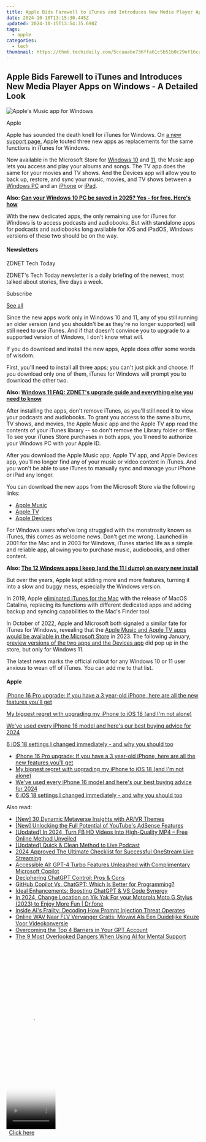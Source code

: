 ```yaml
---
title: Apple Bids Farewell to iTunes and Introduces New Media Player Apps on Windows - A Detailed Look
date: 2024-10-10T13:15:30.445Z
updated: 2024-10-15T13:54:35.690Z
tags:
  - apple
categories:
  - tech
thumbnail: https://thmb.techidaily.com/5ccaaabe736ffa61c5b51b0c29ef16cab934fcf393b5c97e5b701ae15078e141.jpg
---
```


## Apple Bids Farewell to iTunes and Introduces New Media Player Apps on Windows - A Detailed Look

![Apple's Music app for Windows](https://www.zdnet.com/a/img/resize/8fa706c6063bc39d02d5db03e0b8a76d228f1460/2024/02/08/8173e3dd-f4f5-449d-b5f3-5e334b5d149a/figure-top-rip-itunes-apple-officially-releases-replacement-media-apps-for-windows.jpg?auto=webp&width=1280)

Apple

Apple has sounded the death knell for iTunes for Windows. On [a new support page](https://support.apple.com/en-us/HT210384#619), Apple touted three new apps as replacements for the same functions in iTunes for Windows. 

Now available in the Microsoft Store for [Windows 10](https://www.zdnet.com/article/can-your-windows-10-pc-be-saved-in-2025-yes-for-free-heres-how/) and [11](https://www.zdnet.com/article/six-things-you-should-do-right-away-with-your-new-windows-11-pc/), the Music app lets you access and play your albums and songs. The TV app does the same for your movies and TV shows. And the Devices app will allow you to back up, restore, and sync your music, movies, and TV shows between a [Windows PC](https://www.zdnet.com/article/best-windows-laptop/) and an [iPhone](https://www.zdnet.com/article/best-iphone/) or [iPad](https://www.zdnet.com/article/best-ipad/).

**Also: [Can your Windows 10 PC be saved in 2025? Yes - for free. Here's how](https://www.zdnet.com/article/can-your-windows-10-pc-be-saved-in-2025-yes-for-free-heres-how/)**

With the new dedicated apps, the only remaining use for iTunes for Windows is to access podcasts and audiobooks. But with standalone apps for podcasts and audiobooks long available for iOS and iPadOS, Windows versions of these two should be on the way.

#### Newsletters

ZDNET Tech Today

ZDNET's Tech Today newsletter is a daily briefing of the newest, most talked about stories, five days a week.

 Subscribe

[See all](https://www.zdnet.com/newsletters/)

Since the new apps work only in Windows 10 and 11, any of you still running an older version (and you shouldn't be as they're no longer supported) will still need to use iTunes. And if that doesn't convince you to upgrade to a supported version of Windows, I don't know what will.

If you do download and install the new apps, Apple does offer some words of wisdom.

First, you'll need to install all three apps; you can't just pick and choose. If you download only one of them, iTunes for Windows will prompt you to download the other two.

**Also: [Windows 11 FAQ: ZDNET's upgrade guide and everything else you need to know](https://www.zdnet.com/article/windows-11-faq-heres-everything-you-need-to-know/)**

After installing the apps, don't remove iTunes, as you'll still need it to view your podcasts and audiobooks. To grant you access to the same albums, TV shows, and movies, the Apple Music app and the Apple TV app read the contents of your iTunes library -- so don't remove the Library folder or files. To see your iTunes Store purchases in both apps, you'll need to authorize your Windows PC with your Apple ID.

After you download the Apple Music app, Apple TV app, and Apple Devices app, you'll no longer find any of your music or video content in iTunes. And you won't be able to use iTunes to manually sync and manage your iPhone or iPad any longer.

You can download the new apps from the Microsoft Store via the following links:

* [Apple Music](https://apps.microsoft.com/detail/9PFHDD62MXS1)
* [Apple TV](https://apps.microsoft.com/detail/9NM4T8B9JQZ1)
* [Apple Devices](https://apps.microsoft.com/detail/9NP83LWLPZ9K)

For Windows users who've long struggled with the monstrosity known as iTunes, this comes as welcome news. Don't get me wrong. Launched in 2001 for the Mac and in 2003 for Windows, iTunes started life as a simple and reliable app, allowing you to purchase music, audiobooks, and other content.

**Also: [The 12 Windows apps I keep (and the 11 I dump) on every new install](https://www.zdnet.com/article/these-are-the-windows-11-apps-i-use-and-the-ones-i-dump/)**

But over the years, Apple kept adding more and more features, turning it into a slow and buggy mess, especially the Windows version.

In 2019, Apple [eliminated iTunes for the Mac](https://www.zdnet.com/article/rip-itunes-apple-releases-macos-10-15-catalina/) with the release of MacOS Catalina, replacing its functions with different dedicated apps and adding backup and syncing capabilities to the Mac's Finder tool.

In October of 2022, Apple and Microsoft both signaled a similar fate for iTunes for Windows, revealing that the [Apple Music and Apple TV apps would be available in the Microsoft Store](https://www.zdnet.com/article/microsoft-icloud-photos-apple-tv-and-apple-music-are-coming-to-windows-11/) in 2023\. The following January, [preview versions of the two apps and the Devices app](https://www.zdnet.com/article/apple-music-apple-tv-apps-are-coming-to-windows-11/) did pop up in the store, but only for Windows 11.

The latest news marks the official rollout for any Windows 10 or 11 user anxious to wean off of iTunes. You can add me to that list.

#### Apple

[iPhone 16 Pro upgrade: If you have a 3 year-old iPhone, here are all the new features you'll get](https://www.zdnet.com/article/iphone-16-pro-and-pro-max-hands-on/ "iPhone 16 Pro upgrade: If you have a 3 year-old iPhone, here are all the new features you'll get")

[My biggest regret with upgrading my iPhone to iOS 18 (and I'm not alone)](https://www.zdnet.com/article/my-biggest-regret-with-upgrading-my-iphone-to-ios-18-and-im-not-alone/ "My biggest regret with upgrading my iPhone to iOS 18 (and I'm not alone)")

[We've used every iPhone 16 model and here's our best buying advice for 2024](https://www.zdnet.com/article/iphone-16-pro-max-buying-advice-2024/ "We've used every iPhone 16 model and here's our best buying advice for 2024")

[6 iOS 18 settings I changed immediately - and why you should too](https://www.zdnet.com/article/6-ios-18-settings-i-changed-immediately-and-why-you-should-too/ "6 iOS 18 settings I changed immediately - and why you should too")

* [iPhone 16 Pro upgrade: If you have a 3 year-old iPhone, here are all the new features you'll get](https://www.zdnet.com/article/iphone-16-pro-and-pro-max-hands-on/ "iPhone 16 Pro upgrade: If you have a 3 year-old iPhone, here are all the new features you'll get")
* [My biggest regret with upgrading my iPhone to iOS 18 (and I'm not alone)](https://www.zdnet.com/article/my-biggest-regret-with-upgrading-my-iphone-to-ios-18-and-im-not-alone/ "My biggest regret with upgrading my iPhone to iOS 18 (and I'm not alone)")
* [We've used every iPhone 16 model and here's our best buying advice for 2024](https://www.zdnet.com/article/iphone-16-pro-max-buying-advice-2024/ "We've used every iPhone 16 model and here's our best buying advice for 2024")
* [6 iOS 18 settings I changed immediately - and why you should too](https://www.zdnet.com/article/6-ios-18-settings-i-changed-immediately-and-why-you-should-too/ "6 iOS 18 settings I changed immediately - and why you should too")

<ins class="adsbygoogle"
     style="display:block"
     data-ad-format="autorelaxed"
     data-ad-client="ca-pub-7571918770474297"
     data-ad-slot="1223367746"></ins>

<ins class="adsbygoogle"
     style="display:block"
     data-ad-client="ca-pub-7571918770474297"
     data-ad-slot="8358498916"
     data-ad-format="auto"
     data-full-width-responsive="true"></ins>

<span class="atpl-alsoreadstyle">Also read:</span>
<div><ul>
<li><a href="https://extra-lessons.techidaily.com/new-30-dynamic-metaverse-insights-with-arvr-themes/"><u>[New] 30 Dynamic Metaverse Insights with AR/VR Themes</u></a></li>
<li><a href="https://youtube-zero.techidaily.com/nlocking-the-full-potential-of-youtubes-adsense-features/"><u>[New] Unlocking the Full Potential of YouTube's AdSense Features</u></a></li>
<li><a href="https://facebook-video-recording.techidaily.com/updated-in-2024-turn-fb-hd-videos-into-high-quality-mp4-free-online-method-unveiled/"><u>[Updated] In 2024, Turn FB HD Videos Into High-Quality MP4 – Free Online Method Unveiled</u></a></li>
<li><a href="https://article-files.techidaily.com/updated-quick-and-clean-method-to-live-podcast/"><u>[Updated] Quick & Clean Method to Live Podcast</u></a></li>
<li><a href="https://some-approaches.techidaily.com/2024-approved-the-ultimate-checklist-for-successful-onestream-live-streaming/"><u>2024 Approved The Ultimate Checklist for Successful OneStream Live Streaming</u></a></li>
<li><a href="https://techidaily.com/accessible-ai-gpt-4-turbo-features-unleashed-with-complimentary-microsoft-copilot/"><u>Accessible AI: GPT-4 Turbo Features Unleashed with Complimentary Microsoft Copilot</u></a></li>
<li><a href="https://tech-savvy.techidaily.com/deciphering-chatgpt-control-pros-and-cons/"><u>Deciphering ChatGPT Control: Pros & Cons</u></a></li>
<li><a href="https://tech-savvy.techidaily.com/github-copilot-vs-chatgpt-which-is-better-for-programming/"><u>GitHub Copilot Vs. ChatGPT: Which Is Better for Programming?</u></a></li>
<li><a href="https://tech-savvy.techidaily.com/ideal-enhancements-boosting-chatgpt-and-vs-code-synergy/"><u>Ideal Enhancements: Boosting ChatGPT & VS Code Synergy</u></a></li>
<li><a href="https://location-social.techidaily.com/in-2024-change-location-on-yik-yak-for-your-motorola-moto-g-stylus-2023-to-enjoy-more-fun-drfone-by-drfone-virtual-android/"><u>In 2024, Change Location on Yik Yak For your Motorola Moto G Stylus (2023) to Enjoy More Fun | Dr.fone</u></a></li>
<li><a href="https://tech-savvy.techidaily.com/inside-ais-frailty-decoding-how-prompt-injection-threat-operates/"><u>Inside AI's Frailty: Decoding How Prompt Injection Threat Operates</u></a></li>
<li><a href="https://win-solutions.techidaily.com/online-wav-naar-flv-vervanger-gratis-movavi-als-een-duidelijke-keuze-voor-videokonversie/"><u>Online WAV Naar FLV Vervanger Gratis: Movavi Als Een Duidelijke Keuze Voor Videokonversie</u></a></li>
<li><a href="https://tech-savvy.techidaily.com/overcoming-the-top-4-barriers-in-your-gpt-account/"><u>Overcoming the Top 4 Barriers in Your GPT Account</u></a></li>
<li><a href="https://tech-savvy.techidaily.com/the-9-most-overlooked-dangers-when-using-ai-for-mental-support/"><u>The 9 Most Overlooked Dangers When Using AI for Mental Support</u></a></li>
</ul></div>

<!-- affiliate ads begin -->
<span id="1975503">
					<video width="128" height="480" style="cursor:pointer"
           poster="//a.impactradius-go.com/display-clicktoplayimage/1975503.png"
           onclick="if(!this.playClicked){this.play();this.setAttribute('controls',true);this.playClicked=true;}">
	   <source src="//a.impactradius-go.com/display-ad/22993-1975503">
	   <img src="//a.impactradius-go.com/display-clicktoplayimage/1975503.png" style="border: none; height: 100%; width: 100%; object-fit: contain">
	</video>
	<div style="width:80px;text-align:center"><a href="javascript:window.open(decodeURIComponent('https%3A%2F%2Fhomestyler.sjv.io%2Fc%2F5597632%2F1975503%2F22993'), '_blank');void(0);">Click here</a></div>
</span>
<img height="0" width="0" src="https://imp.pxf.io/i/5597632/1975503/22993" style="position:absolute;visibility:hidden;" border="0" />
<!-- affiliate ads end -->

